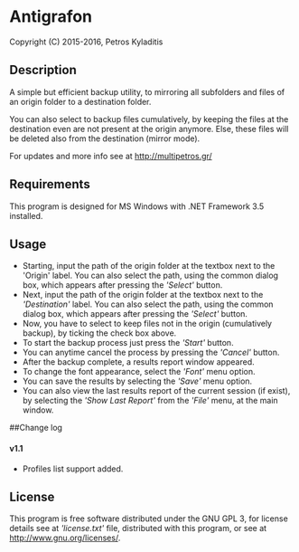 # Antigrafon
Copyright (C) 2015-2016, Petros Kyladitis

## Description
A simple but efficient backup utility, to mirroring all subfolders and files of an origin folder to a destination folder.
  
You can also select to backup files cumulatively, by keeping the files at the destination even are not present at the origin anymore. Else, these files will be deleted also from the destination (mirror mode).
  
For updates and more info see at <http://multipetros.gr/>

## Requirements
This program is designed for MS Windows with .NET Framework 3.5 installed.

## Usage
- Starting, input the path of the origin folder at the textbox next to the 'Origin' label. You can also select the path, using the common dialog box, which appears after pressing the _'Select'_ button.
- Next, input the path of the origin folder at the textbox next to the _'Destination'_ label. You can also select the path, using the common dialog box, which appears after pressing the _'Select'_ button.
- Now, you have to select to keep files not in the origin (cumulatively backup), by ticking the check box above.
- To start the backup process just press the _'Start'_ button. 
- You can anytime cancel the process by pressing the _'Cancel'_ button.
- After the backup complete, a results report window appeared.
- To change the font appearance, select the _'Font'_ menu option.
- You can save the results by selecting the _'Save'_ menu option.
- You can also view the last results report of the current session (if exist), by selecting the _'Show Last Report'_ from the _'File'_ menu, at the main window.

##Change log
#### v1.1
- Profiles list support added.

## License
This program is free software distributed under the GNU GPL 3,
for license details see at _'license.txt'_ file, distributed with
this program, or see at <http://www.gnu.org/licenses/>.

